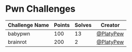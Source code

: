 # Pwn Challenges
|Challenge Name|Points|Solves|Creator|
|-|-|-|-|
|babypwn|100|13|<a href="https://github.com/PlatyPew">@PlatyPew</a>|
|brainrot|200|2|<a href="https://github.com/PlatyPew">@PlatyPew</a>|

